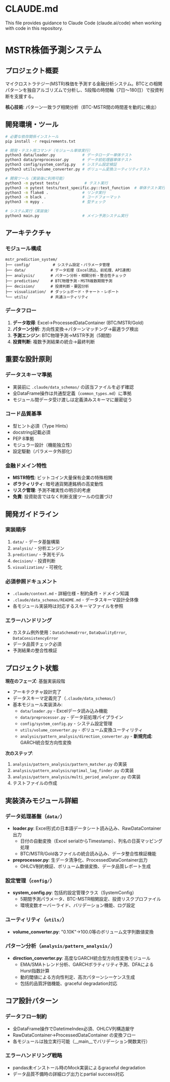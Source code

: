 # CLAUDE.md

This file provides guidance to Claude Code (claude.ai/code) when working with code in this repository.

# MSTR株価予測システム

## プロジェクト概要

マイクロストラテジー(MSTR)株価を予測する金融分析システム。BTCとの相関パターンを独自アルゴリズムで分析し、5段階の時間軸（7日〜180日）で投資判断を支援する。

**核心技術**: パターン一致ラグ相関分析（BTC-MSTR間の時間差を動的に検出）

## 開発環境・ツール

```bash
# 必要な依存関係インストール
pip install -r requirements.txt

# 開発・テスト用コマンド（モジュール単体実行）
python3 data/loader.py            # データローダー単体テスト
python3 data/preprocessor.py      # データ前処理器単体テスト  
python3 config/system_config.py   # システム設定検証
python3 utils/volume_converter.py # ボリューム変換ユーティリティテスト

# 開発ツール（実装後に利用可能）
python3 -m pytest tests/           # テスト実行
python3 -m pytest tests/test_specific.py::test_function  # 単体テスト実行
python3 -m flake8 .               # リンタ実行
python3 -m black .                # コードフォーマット
python3 -m mypy .                 # 型チェック

# システム実行（実装後）
python3 main.py                   # メイン予測システム実行
```

## アーキテクチャ

### モジュール構成
```
mstr_prediction_system/
├── config/          # システム設定・パラメータ管理
├── data/           # データ処理（Excel読込、前処理、API連携）  
├── analysis/       # パターン分析・相関分析・整合性チェック
├── prediction/     # BTC物理予測・MSTR複数期間予測
├── decision/       # 投資判断・要因分析
├── visualization/  # ダッシュボード・チャート・レポート
└── utils/          # 共通ユーティリティ
```

### データフロー
1. **データ取得**: Excel→ProcessedDataContainer (BTC/MSTR/Gold)
2. **パターン分析**: 方向性変換→パターンマッチング→最適ラグ検出
3. **予測エンジン**: BTC物理予測→MSTR予測（5期間）
4. **投資判断**: 複数予測結果の統合→最終判断

## 重要な設計原則

### データスキーマ準拠
- 実装前に `.claude/data_schemas/` の該当ファイルを必ず確認
- 全DataFrame操作は共通型定義（`common_types.md`）に準拠
- モジュール間データ受け渡しは定義済みスキーマに厳密従う

### コード品質基準
- 型ヒント必須（Type Hints）
- docstring記載必須
- PEP 8準拠
- モジュラー設計（機能独立性）
- 設定駆動（パラメータ外部化）

### 金融ドメイン特性
- **MSTR特性**: ビットコイン大量保有企業の特殊相関
- **ボラティリティ**: 暗号通貨関連銘柄の高変動性
- **リスク管理**: 予測不確実性の明示的考慮
- **免責**: 投資助言ではなく判断支援ツールの位置づけ

## 開発ガイドライン

### 実装順序
1. `data/` - データ基盤構築
2. `analysis/` - 分析エンジン  
3. `prediction/` - 予測モデル
4. `decision/` - 投資判断
5. `visualization/` - 可視化

### 必須参照ドキュメント
- `.claude/context.md` - 詳細仕様・制約条件・ドメイン知識
- `.claude/data_schemas/README.md` - データスキーマ設計全体像
- 各モジュール実装時は対応するスキーマファイルを参照

### エラーハンドリング
- カスタム例外使用：`DataSchemaError`, `DataQualityError`, `DataConsistencyError`
- データ品質チェック必須
- 予測結果の整合性検証

## プロジェクト状態

**現在のフェーズ**: 基盤実装段階
- アーキテクチャ設計完了
- データスキーマ定義完了（`.claude/data_schemas/`）
- 基本モジュール実装済み:
  - `data/loader.py` - Excelデータ読み込み機能
  - `data/preprocessor.py` - データ前処理パイプライン
  - `config/system_config.py` - システム設定管理
  - `utils/volume_converter.py` - ボリューム変換ユーティリティ
  - `analysis/pattern_analysis/direction_converter.py` - **新規完成**: GARCH統合型方向性変換

**次のステップ**: 
1. `analysis/pattern_analysis/pattern_matcher.py` の実装
2. `analysis/pattern_analysis/optimal_lag_finder.py` の実装
3. `analysis/pattern_analysis/multi_period_analyzer.py` の実装
4. テストファイルの作成

## 実装済みモジュール詳細

### データ処理基盤（`data/`）
- **loader.py**: Excel形式の日本語データシート読み込み、RawDataContainer出力
  - 日付の自動変換（Excel serialからTimestamp）、列名の日英マッピング処理
  - BTC/MSTR/Gold各ファイルの統合読み込み、データ整合性検証機能
- **preprocessor.py**: 生データ清浄化、ProcessedDataContainer出力
  - OHLCV制約検証、ボリューム数値変換、データ品質レポート生成

### 設定管理（`config/`）
- **system_config.py**: 包括的設定管理クラス（SystemConfig）
  - 5期間予測パラメータ、BTC-MSTR相関設定、投資リスクプロファイル
  - 環境変数オーバーライド、バリデーション機能、ログ設定

### ユーティリティ（`utils/`）
- **volume_converter.py**: "0.10K"→100.0等のボリューム文字列数値変換

### パターン分析（`analysis/pattern_analysis/`）
- **direction_converter.py**: 高度なGARCH統合型方向性変換モジュール
  - EMA/SMAトレンド分析、GARCHボラティリティ予測、DFAによるHurst指数計算
  - 動的閾値による方向性判定、高次パターンシーケンス生成
  - 包括的品質評価機能、graceful degradation対応

## コア設計パターン

### データフロー制約
- 全DataFrame操作でDatetimeIndex必須、OHLCV列構造厳守
- RawDataContainer→ProcessedDataContainer の変換フロー
- 各モジュールは独立実行可能（__main__でバリデーション関数実行）

### エラーハンドリング戦略
- pandas未インストール時のMock実装によるgraceful degradation
- データ品質不備時の詳細ログ出力とpartial success対応